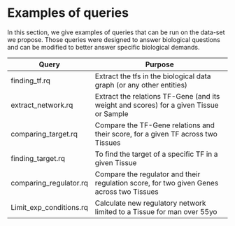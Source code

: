 # Examples of queries

In this section, we give examples of queries that can be run on the data-set we propose.
Those queries were designed to answer biological questions and can be modified to better answer specific biological demands.

| Query | Purpose |
|---|---|
|finding_tf.rq|Extract the tfs in the biological data graph (or any other entities)|
|extract_network.rq| Extract the relations TF-Gene (and its weight and scores) for a given Tissue or Sample|
|comparing_target.rq| Compare the TF-Gene relations and their score, for a given TF across two Tissues |
|finding_target.rq| To find the target of a specific TF in a given Tissue |
|comparing_regulator.rq | Compare the regulator and their regulation score, for two given Genes across two Tissues |
|Limit_exp_conditions.rq| Calculate new regulatory network limited to a Tissue for man over 55yo | 
